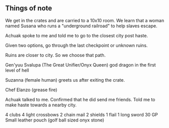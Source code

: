 ## Things of note

We get in the crates and are carried to a 10x10 room. We learn that a woman named Susana who runs a "underground railroad" to help slaves escape.

Achuak spoke to me and told me to go to the closest city post haste.

Given two options, go through the last checkpoint or unknown ruins.

Ruins are closer to city. So we choose that path.

Gen'yuu Svalupa  (The Great Unifier/Onyx Queen) god dragon in the first level of hell

Suzanna (female human) greets us after exiting the crate.

Chef Elanzo (grease fire)

Achuak talked to me. Confirmed that he did send me friends. Told me to make haste towards a nearby city.



4 clubs
4 light crossbows
2 chain mail
2 shields
1 flail
1 long sword
30 GP
Small leather pouch (golf ball sized onyx stone)
